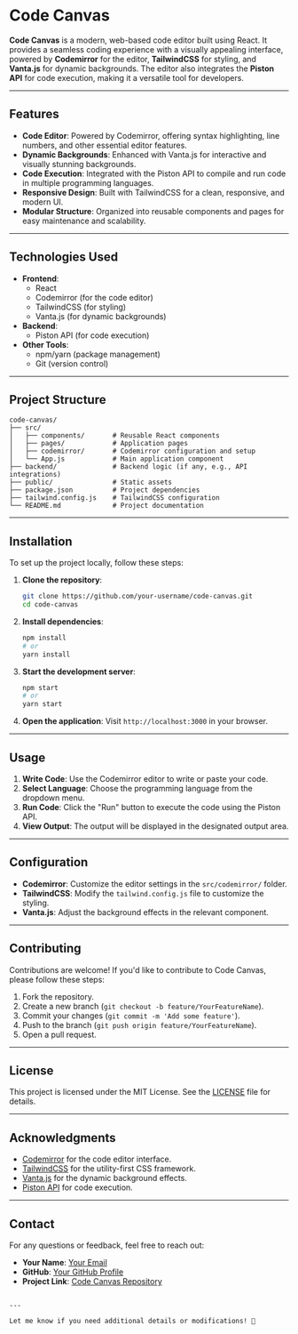 # Code Canvas

**Code Canvas** is a modern, web-based code editor built using React. It provides a seamless coding experience with a visually appealing interface, powered by **Codemirror** for the editor, **TailwindCSS** for styling, and **Vanta.js** for dynamic backgrounds. The editor also integrates the **Piston API** for code execution, making it a versatile tool for developers.

---

## Features

- **Code Editor**: Powered by Codemirror, offering syntax highlighting, line numbers, and other essential editor features.
- **Dynamic Backgrounds**: Enhanced with Vanta.js for interactive and visually stunning backgrounds.
- **Code Execution**: Integrated with the Piston API to compile and run code in multiple programming languages.
- **Responsive Design**: Built with TailwindCSS for a clean, responsive, and modern UI.
- **Modular Structure**: Organized into reusable components and pages for easy maintenance and scalability.

---

## Technologies Used

- **Frontend**:
  - React
  - Codemirror (for the code editor)
  - TailwindCSS (for styling)
  - Vanta.js (for dynamic backgrounds)
- **Backend**:
  - Piston API (for code execution)
- **Other Tools**:
  - npm/yarn (package management)
  - Git (version control)

---

## Project Structure

```
code-canvas/
├── src/
│   ├── components/       # Reusable React components
│   ├── pages/            # Application pages
│   ├── codemirror/       # Codemirror configuration and setup
│   └── App.js            # Main application component
├── backend/              # Backend logic (if any, e.g., API integrations)
├── public/               # Static assets
├── package.json          # Project dependencies
├── tailwind.config.js    # TailwindCSS configuration
└── README.md             # Project documentation
```

---

## Installation

To set up the project locally, follow these steps:

1. **Clone the repository**:
   ```bash
   git clone https://github.com/your-username/code-canvas.git
   cd code-canvas
   ```

2. **Install dependencies**:
   ```bash
   npm install
   # or
   yarn install
   ```

3. **Start the development server**:
   ```bash
   npm start
   # or
   yarn start
   ```

4. **Open the application**:
   Visit `http://localhost:3000` in your browser.

---

## Usage

1. **Write Code**: Use the Codemirror editor to write or paste your code.
2. **Select Language**: Choose the programming language from the dropdown menu.
3. **Run Code**: Click the "Run" button to execute the code using the Piston API.
4. **View Output**: The output will be displayed in the designated output area.

---

## Configuration

- **Codemirror**: Customize the editor settings in the `src/codemirror/` folder.
- **TailwindCSS**: Modify the `tailwind.config.js` file to customize the styling.
- **Vanta.js**: Adjust the background effects in the relevant component.

---

## Contributing

Contributions are welcome! If you'd like to contribute to Code Canvas, please follow these steps:

1. Fork the repository.
2. Create a new branch (`git checkout -b feature/YourFeatureName`).
3. Commit your changes (`git commit -m 'Add some feature'`).
4. Push to the branch (`git push origin feature/YourFeatureName`).
5. Open a pull request.

---

## License

This project is licensed under the MIT License. See the [LICENSE](LICENSE) file for details.

---

## Acknowledgments

- [Codemirror](https://codemirror.net/) for the code editor interface.
- [TailwindCSS](https://tailwindcss.com/) for the utility-first CSS framework.
- [Vanta.js](https://www.vantajs.com/) for the dynamic background effects.
- [Piston API](https://github.com/engineer-man/piston) for code execution.

---

## Contact

For any questions or feedback, feel free to reach out:

- **Your Name**: [Your Email](mailto:your-email@example.com)
- **GitHub**: [Your GitHub Profile](https://github.com/your-username)
- **Project Link**: [Code Canvas Repository](https://github.com/your-username/code-canvas)
```

---

Let me know if you need additional details or modifications! 🚀
